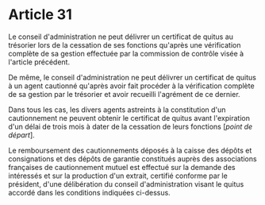 # Article 31

Le conseil d'administration ne peut délivrer un certificat de quitus au trésorier lors de la cessation de ses fonctions qu'après une vérification complète de sa gestion effectuée par la commission de contrôle visée à l'article précédent.

De même, le conseil d'administration ne peut délivrer un certificat de quitus à un agent cautionné qu'après avoir fait procéder à la vérification complète de sa gestion par le trésorier et avoir recueilli l'agrément de ce dernier.

Dans tous les cas, les divers agents astreints à la constitution d'un cautionnement ne peuvent obtenir le certificat de quitus avant l'expiration d'un délai de trois mois à dater de la cessation de leurs fonctions [*point de départ*].

Le remboursement des cautionnements déposés à la caisse des dépôts et consignations et des dépôts de garantie constitués auprès des associations françaises de cautionnement mutuel est effectué sur la demande des intéressés et sur la production d'un extrait, certifié conforme par le président, d'une délibération du conseil d'administration visant le quitus accordé dans les conditions indiquées ci-dessus.
